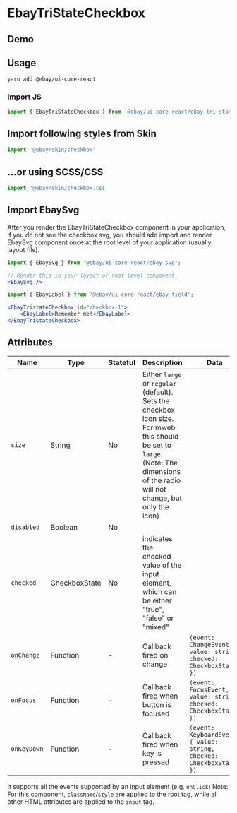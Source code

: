 # EbayTriStateCheckbox

## Demo

## Usage
```
yarn add @ebay/ui-core-react
```
### Import JS
```jsx harmony
import { EbayTriStateCheckbox } from '@ebay/ui-core-react/ebay-tri-state-checkbox'
```

## Import following styles from Skin
```jsx harmony
import '@ebay/skin/checkbox'
```

## ...or using SCSS/CSS
```jsx harmony
import '@ebay/skin/checkbox.css'
```

## Import EbaySvg

After you render the EbayTriStateCheckbox component in your application, if you do not see the checkbox svg, you should add import and render EbaySvg component once at the root level of your application (usually layout file).

```jsx
import { EbaySvg } from "@ebay/ui-core-react/ebay-svg";

// Render this in your layout or root level component.
<EbaySvg /> 
```


```jsx
import { EbayLabel } from '@ebay/ui-core-react/ebay-field';

<EbayTristateCheckbox id="checkbox-1">
    <EbayLabel>Remember me!</EbayLabel>
</EbayTristateCheckbox>
```

## Attributes

| Name             | Type     | Stateful | Description                                                                                                                                                                        | Data                                                          |
|------------------|----------|----------|------------------------------------------------------------------------------------------------------------------------------------------------------------------------------------|---------------------------------------------------------------|
| `size`           | String   | No       | Either `large` or `regular` (default). Sets the checkbox icon size. For mweb this should be set to `large`. (Note: The dimensions of the radio will not change, but only the icon) |
| `disabled`       | Boolean  | No       |                                                                                                                                                                                    |
| `checked`        | CheckboxState  | No       | indicates the checked value of the input element, which can be either "true", "false" or "mixed"                                                                                            |                                                                                       |
| `onChange`       | Function | -        | Callback fired on change                                                                                                                                                           | `(event: ChangeEvent, { value: string, checked: CheckboxState })`   |                                                                                                                                                                                    |
| `onFocus`        | Function | -        | Callback fired when button is focused                                                                                                                                              | `(event: FocusEvent, { value: string, checked: CheckboxState })`    |                                                                                                                                                                                    |
| `onKeyDown`      | Function | -        | Callback fired when key is pressed                                                                                                                                                 | `(event: KeyboardEvent, { value: string, checked: CheckboxState })` |                                                                                                                                                                                    |

It supports all the events supported by an input element (e.g. `onClick`)
Note: For this component, `className`/`style` are applied to the root tag, while all other HTML attributes are applied to the `input` tag.

